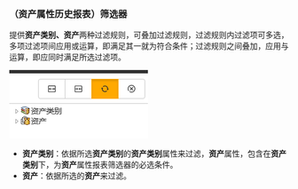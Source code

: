 ### （资产属性历史报表）筛选器
提供**资产类别、资产**两种过滤规则，可叠加过滤规则，过滤规则内过滤项可多选，多项过滤项间应用或运算，即满足其一就为符合条件；过滤规则之间叠加，应用与运算，即应同时满足所选过滤项。

![](./images/筛选器.png)

* **资产类别**：依据所选**资产类别**的**资产类别**属性来过滤，**资产**属性，包含在**资产类别**下，为**资产**属性报表筛选器的必选条件。
* **资产**：依据所选的**资产**来过滤。
